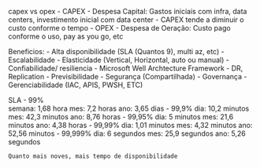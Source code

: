 capex vs opex
	- CAPEX - Despesa Capital: Gastos iniciais com infra, data centers, investimento inicial com data center
		- CAPEX tende a diminuir o custo conforme o tempo
	- OPEX - Despesa de Oeração: Custo pago conforme o uso, pay as you go, etc

Beneficios:
	- Alta disponibilidade (SLA (Quantos 9), multi az, etc)
	- Escalabilidade 
	- Elasticidade (Vertical, Horizontal, auto ou manual)
	- Confiabilidade/ resiliencia
		- Microsoft Well Archtecture Framework
		- DR, Replication
	- Previsibilidade
	- Segurança (Compartilhada)
	- Governança
	- Gerenciabilidade (IAC, APIS, PWSH, ETC)
		
SLA
	- 99%	
		semana: 1,68 hora
		mes: 7,2 horas
		ano: 3,65 dias
	- 99,9%
		dia: 10,2 minutos
		mes: 42,3 minutos
		ano: 8,76 horas
	- 99,95%
		dia: 5 minutos
		mes: 21,6 minutos
		ano: 4,38 horas
	- 99,99%
		dia: 1,01 minutos
		mes: 4,32 minutos
		ano: 52,56 minutos
	- 99,999%
		dia: 6 segundos
		mes: 25,9 segundos
		ano: 5,26 segundos 

	Quanto mais noves, mais tempo de disponibilidade

